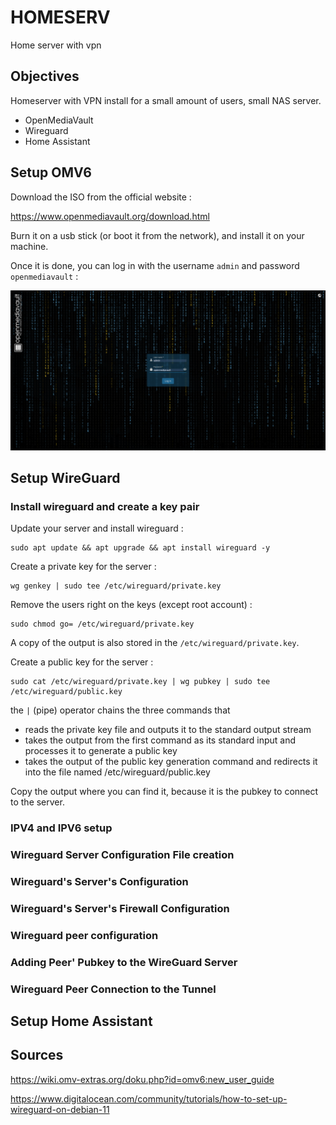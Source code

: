 # HOMESERV
Home server with vpn

## Objectives

Homeserver with VPN install for a small amount of users, small NAS server.

* OpenMediaVault
* Wireguard
* Home Assistant

## Setup OMV6

Download the ISO from the official website :

https://www.openmediavault.org/download.html

Burn it on a usb stick (or boot it from the network), and install it on your machine.

Once it is done, you can log in with the username ```admin``` and password ```openmediavault``` :

![image1](assets/images/loginscreen.png)

## Setup WireGuard

### Install wireguard and create a key pair

Update your server and install wireguard :

```
sudo apt update && apt upgrade && apt install wireguard -y
```

Create a private key for the server :
```
wg genkey | sudo tee /etc/wireguard/private.key
```
Remove the users right on the keys (except root account) :
```
sudo chmod go= /etc/wireguard/private.key
```
A copy of the output is also stored in the ```/etc/wireguard/private.key```.

Create a public key for the server :
```
sudo cat /etc/wireguard/private.key | wg pubkey | sudo tee /etc/wireguard/public.key
```
the ```|``` (pipe) operator chains the three commands that 
* reads the private key file and outputs it to the standard output stream
* takes the output from the first command as its standard input and processes it to generate a public key
* takes the output of the public key generation command and redirects it into the file named /etc/wireguard/public.key

Copy the output where you can find it, because it is the pubkey to connect to the server.

### IPV4 and IPV6 setup



### Wireguard Server Configuration File creation


### Wireguard's Server's Configuration


### Wireguard's Server's Firewall Configuration


### Wireguard peer configuration


### Adding Peer' Pubkey to the WireGuard Server


### Wireguard Peer Connection to the Tunnel


## Setup Home Assistant

## Sources

https://wiki.omv-extras.org/doku.php?id=omv6:new_user_guide

https://www.digitalocean.com/community/tutorials/how-to-set-up-wireguard-on-debian-11

